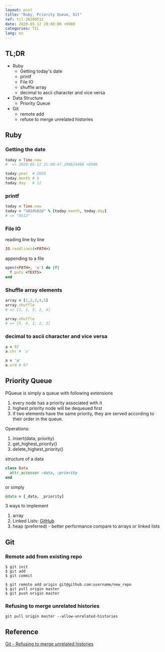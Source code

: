 ```yaml
---
layout: post
title: "Ruby, Priority Queue, Git"
ref: til-20200512
date: 2020-05-12 20:00:00 +0900
categories: TIL
lang: en
---
```


## TL;DR
- Ruby
  + Getting today's date
  + printf
  + File IO
  + shuffle array
  + decimal to ascii character and vice versa
- Data Structure
  + Priority Queue
- Git
  + remote add
  + refuse to merge unrelated histories

<div class="divider"></div>

## Ruby
### Getting the date
```rb
today = Time.now
#  => 2020-05-12 21:00:47.298824488 +0900

today.year  # 2020
today.month # 5
today.day   # 12
```

### printf
```rb
today = Time.now
today = "%02d%02d" % [today.month, today.day]
# => "0512"
```

### File IO
reading line by line
```rb
IO.readlines(<PATH>)
```

appending to a file
```rb
open(<PATH>, 'a') do |f|
  f.puts <TEXTS>
end
```

### Shuffle array elements
```rb
array = [1,2,3,4,5]
array.shuffle
# => [3, 1, 5, 2, 4] 

array.shuffle
# => [5, 4, 1, 2, 3] 
```

### decimal to ascii character and vice versa
```rb
a = 97
a.chr # 'a'

a = 'a'
a.ord # 97
```

<div class="divider"></div>

## Priority Queue
PQueue is simply a queue with following extensions
1. every node has a priority associated with it
2. highest priority node will be dequeued first
3. if two elements have the same priority, they are served according to their order in the queue.

Operations:
1. insert(data, priority)
2. get_highest_priority()
3. delete_highest_priority()

structure of a data
```rb
class Data
  attr_accessor :data, :priority
end
```

or simply
```rb
@data = [_data, _priority]
```

3 ways to implement
1. array
2. Linked Lists: [GitHub](https://github.com/jioneeu/coding/blob/master/data_structure/ruby/priority-queue/linked-list/pqueue.rb)
2. heap (preferred) - better performance compare to arrays or linked lists

<div class="divider"></div>

## Git
### Remote add from existing repo
```
$ git init
$ git add
$ git commit

$ git remote add origin git@github.com:username/new_repo
$ git pull origin master
$ git push origin master
```

### Refusing to merge unrelated histories
```
git pull origin master --allow-unrelated-histories
```
<div class="divider"></div>

## Reference
[Git - Refusing to merge unrelated histories](https://www.educative.io/edpresso/the-fatal-refusing-to-merge-unrelated-histories-git-error)
